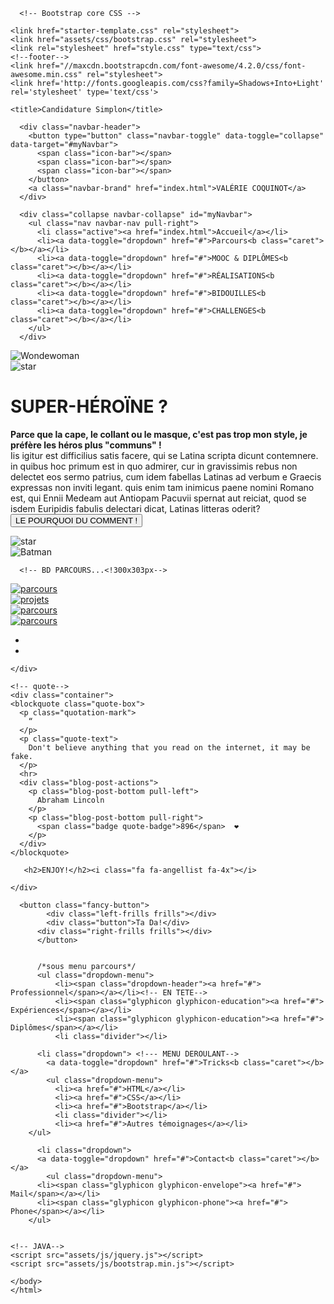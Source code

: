 <!DOCTYPE HTML>
<html>
  <head>
    <meta charset="utf-8">
    <meta http-equiv="X-UA-Compatible" content="IE=edge">
    <meta name="viewport" content="width=device-width, initial-scale=1">
    <link href="bootstrap/css/bootstrap.min.css" rel="stylesheet">
    <!-- HTML5 Shim and Respond.js IE8 support of HTML5 elements and media queries -->
    <!-- WARNING: Respond.js doesn't work if you view the page via file:// -->
    <!--[if lt IE 9]>
      <script src="https://oss.maxcdn.com/html5shiv/3.7.2/html5shiv.min.js"></script>
      <script src="https://oss.maxcdn.com/respond/1.4.2/respond.min.js"></script>
    <![endif]-->

      <!-- Bootstrap core CSS -->

    <link href="starter-template.css" rel="stylesheet">
    <link href="assets/css/bootstrap.css" rel="stylesheet">
    <link rel="stylesheet" href="style.css" type="text/css">
    <!--footer-->
    <link href="//maxcdn.bootstrapcdn.com/font-awesome/4.2.0/css/font-awesome.min.css" rel="stylesheet">
    <link href='http://fonts.googleapis.com/css?family=Shadows+Into+Light' rel='stylesheet' type='text/css'>
<!-- fin -->
    <title>Candidature Simplon</title>
  </head>

<body>


 <!--- MENU -->

  <nav class="navbar navbar-default navbar-fixed-top" id="navbar">
    <div class="container-fluid">
      
      <div class="navbar-header">
        <button type="button" class="navbar-toggle" data-toggle="collapse" data-target="#myNavbar">
          <span class="icon-bar"></span>
          <span class="icon-bar"></span>
          <span class="icon-bar"></span>                        
        </button>
        <a class="navbar-brand" href="index.html">VALÉRIE COQUINOT</a>
      </div>

      <div class="collapse navbar-collapse" id="myNavbar">
        <ul class="nav navbar-nav pull-right">
          <li class="active"><a href="index.html">Accueil</a></li>
          <li><a data-toggle="dropdown" href="#">Parcours<b class="caret"></b></a></li>
          <li><a data-toggle="dropdown" href="#">MOOC & DIPLÔMES<b class="caret"></b></a></li>
          <li><a data-toggle="dropdown" href="#">RÉALISATIONS<b class="caret"></b></a></li>
          <li><a data-toggle="dropdown" href="#">BIDOUILLES<b class="caret"></b></a></li>
          <li><a data-toggle="dropdown" href="#">CHALLENGES<b class="caret"></b></a></li>
        </ul>
      </div>
  </nav>  


<!--BANNIERE SUPER HEROS TAILLE IMAGES HEROS 90x151px STAR 80x88-->
  <div class="container">
    <div class="row" id="banniere">
      <div class="col-md-2"><img src="image/hero_1.jpg" alt="Wondewoman">
      </div>
      <div class="col-md-1"><img src="image/star.jpg" alt="star">
      </div>
      <div class="col-md-6 row text-center">
        <h1><strong>SUPER-HÉROÏNE ?</strong></h1>
        <p><strong>Parce que la cape, le collant ou le masque, c'est pas trop mon style, je préfère les héros plus "communs" !</strong><br/>Iis igitur est difficilius satis facere, qui se Latina scripta dicunt contemnere. in quibus hoc primum est in quo admirer, cur in gravissimis rebus non delectet eos sermo patrius, cum idem fabellas Latinas ad verbum e Graecis expressas non inviti legant. quis enim tam inimicus paene nomini Romano est, qui Ennii Medeam aut Antiopam Pacuvii spernat aut reiciat, quod se isdem Euripidis fabulis delectari dicat, Latinas litteras oderit?<br/>
          <button class="fancy-button">
            <div class="left-frills frills"></div>
              <div class="button">LE POURQUOI DU COMMENT !</div>
                <div class="right-frills frills"></div>
          </button>
        </p>
      </div>
      <div class="col-md-1"><img src="image/star.jpg" alt="star">
      </div>
      <div class="col-md-2"><img src="image/hero.jpg" alt="Batman">          
      </div>
    </div>
  </div>


      <!-- BD PARCOURS...<!300x303px-->
  <div class="container-fluid">
    <section id="BD">
      <div class="row">
        <div class="col-md-3"><a href="#"><img src="image/logo_parcours.jpg" alt="parcours"></a>
        </div>
        <div class="col-md-3"><a href="#"><img src="image/logo_projets.jpg" alt="projets"></a>
        </div> 
        <div class="col-md-3"><a href="#"><img src="image/logo_parcours.jpg" alt="parcours"></a>
        </div>
        <div class="col-md-3"><a href="#"><img src="image/logo_parcours.jpg" alt="parcours"></a>
        </div>   
      </div>
    </section>
  </div>

  <!--FOOTER****FOOTER-->


  <div class="container">
    <div class="row">
      <div class="col-md-12">
          <div class="col-md-6 .col-md-offset-3">
            <ul class="social">
              <li class="twitter"><a href="https://www.facebook.com/vbuton"><i class="fa fa-twitter fa-2x"></i></a></li>
              <li class="github"><a href="https://github.com/vcoquinot"><i class="fa fa-github fa-2x"></i></a></li>
            </ul>
          </div>
      </div>
    </div>
     
    </div>
<!--ESSAIS *******ESSAIS****** ESSAIS -->

    <!-- quote-->
    <div class="container">
    <blockquote class="quote-box">
      <p class="quotation-mark">
        “
      </p>
      <p class="quote-text">
        Don't believe anything that you read on the internet, it may be fake. 
      </p>
      <hr>
      <div class="blog-post-actions">
        <p class="blog-post-bottom pull-left">
          Abraham Lincoln
        </p>
        <p class="blog-post-bottom pull-right">
          <span class="badge quote-badge">896</span>  ❤
        </p>
      </div>
    </blockquote>
</div>


       <h2>ENJOY!</h2><i class="fa fa-angellist fa-4x"></i>

    </div>
</div>

  </body>
</html>

<div class="row text-center">
 <div class="row justify-content-around">
  <!--button-->

      <button class="fancy-button">
            <div class="left-frills frills"></div>
            <div class="button">Ta Da!</div>
          <div class="right-frills frills"></div>
          </button> 


          /*sous menu parcours*/
          <ul class="dropdown-menu">
              <li><span class="dropdown-header"><a href="#"> Professionnel</span></a></li><!-- EN TETE-->
              <li><span class="glyphicon glyphicon-education"><a href="#"> Expériences</span></a></li>
              <li><span class="glyphicon glyphicon-education"><a href="#"> Diplômes</span></a></li>
              <li class="divider"></li>

          <li class="dropdown"> <!--- MENU DEROULANT-->
            <a data-toggle="dropdown" href="#">Tricks<b class="caret"></b></a>
            <ul class="dropdown-menu">
              <li><a href="#">HTML</a></li>
              <li><a href="#">CSS</a></li>
              <li><a href="#">Bootstrap</a></li>
              <li class="divider"></li>
              <li><a href="#">Autres témoignages</a></li>
        </ul>
              
          <li class="dropdown"> 
          <a data-toggle="dropdown" href="#">Contact<b class="caret"></b></a>
            <ul class="dropdown-menu">
          <li><span class="glyphicon glyphicon-envelope"><a href="#"> Mail</span></a></li>
          <li><span class="glyphicon glyphicon-phone"><a href="#"> Phone</span></a></li>
        </ul>


    <!-- JAVA-->
    <script src="assets/js/jquery.js"></script>
    <script src="assets/js/bootstrap.min.js"></script>
    
    </body>
    </html>
